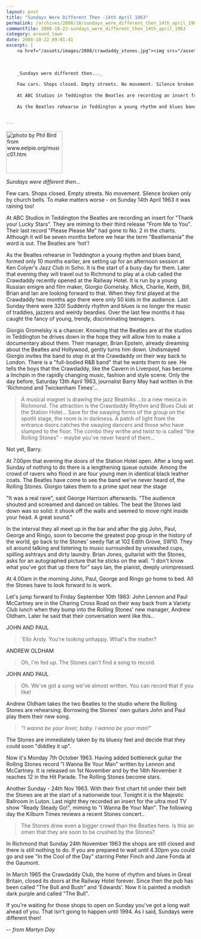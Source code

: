 ```yaml
---
layout: post
title: "Sundays Were Different Then -14th April 1963"
permalink: /archives/2008/10/sundays_were_different_then_14th_april_1963.html
commentfile: 2008-10-22-sundays_were_different_then_14th_april_1963
category: around_town
date: 2008-10-22 09:01:41
excerpt: |
    <a href="/assets/images/2008/crawdaddy_stones.jpg"><img src="/assets/images/2008/crawdaddy_stones-thumb.jpg" width="150" height="112" alt="photo by Phil Bird from www.eelpie.org/music01.htm" class="photo right" /></a>
    
    
    
    _Sundays were different then..._
    
    Few cars. Shops closed. Empty streets. No movement. Silence broken only by church bells. To make matters worse - on Sunday 14th April 1963 it was raining too!
    
    At ABC Studios in Teddington the Beatles are recording an insert for "Thank your Lucky Stars". They are miming to their third release "From Me to You". Their last record "Please Please Me" had gone to No. 2 in the charts. Although it will be seven months before we hear the term "Beatlemania" the word is out. The Beatles are 'hot'!
    
    As the Beatles rehearse in Teddington a young rhythm and blues band, formed only 10 months earlier, are setting up for an afternoon session at Ken Colyer's Jazz Club in Soho. It is the start of a busy day for them. Later that evening they will travel out to Richmond to play at a club called the Crawdaddy recently opened at the Railway Hotel. It is run by a young Russian emigre and film maker, Giorgio Gomelsky. Mick, Charlie, Keith, Bill, Brian and Ian are looking forward to that. When they first played at the Crawdaddy two months ago there were only 50 kids in the audience. Last Sunday there were 320! Suddenly rhythm and blues is no longer the music of traddies, jazzers and weirdy beardies. Over the last few months it has caught the fancy of young, trendy, discriminating teenagers.
    

---
```


<a href="/assets/images/2008/crawdaddy_stones.jpg"><img src="/assets/images/2008/crawdaddy_stones-thumb.jpg" width="150" height="112" alt="photo by Phil Bird from www.eelpie.org/music01.htm" class="photo right" /></a>

*Sundays were different then...*

Few cars. Shops closed. Empty streets. No movement. Silence broken only by church bells. To make matters worse - on Sunday 14th April 1963 it was raining too!

At ABC Studios in Teddington the Beatles are recording an insert for "Thank your Lucky Stars". They are miming to their third release "From Me to You". Their last record "Please Please Me" had gone to No. 2 in the charts. Although it will be seven months before we hear the term "Beatlemania" the word is out. The Beatles are 'hot'!

As the Beatles rehearse in Teddington a young rhythm and blues band, formed only 10 months earlier, are setting up for an afternoon session at Ken Colyer's Jazz Club in Soho. It is the start of a busy day for them. Later that evening they will travel out to Richmond to play at a club called the Crawdaddy recently opened at the Railway Hotel. It is run by a young Russian emigre and film maker, Giorgio Gomelsky. Mick, Charlie, Keith, Bill, Brian and Ian are looking forward to that. When they first played at the Crawdaddy two months ago there were only 50 kids in the audience. Last Sunday there were 320! Suddenly rhythm and blues is no longer the music of traddies, jazzers and weirdy beardies. Over the last few months it has caught the fancy of young, trendy, discriminating teenagers.

Giorgio Gromelsky is a chancer. Knowing that the Beatles are at the studios in Teddington he drives down in the hope they will allow him to make a documentary about them. Their manager, Brian Epstein, already dreaming about the Beatles and Hollywood, gently turns him down. Undismayed Giorgio invites the band to stop in at the Crawdaddy on their way back to London. There is a "full-bodied R&B band" that he wants them to see. He tells the boys that the Crawdaddy, like the Cavern in Liverpool, has become a linchpin in the rapidly changing music, fashion and style scene. Only the day before, Saturday 13th April 1963, journalist Barry May had written in the 'Richmond and Twickenham Times'...

> A musical magnet is drawing the jazz Beatniks ...to a new mecca in Richmond. The attraction is the Crawdaddy Rhythm and Blues Club at the Station Hotel... Save for the swaying forms of the group on the spotlit stage, the room is in darkness. A patch of light from the entrance doors catches the swaying dancers and those who have slumped to the floor. The combo they writhe and twist to is called "the Rolling Stones" - maybe you've never heard of them...

Not yet, Barry.

At 7.00pm that evening the doors of the Station Hotel open. After a long wet Sunday of nothing to do there is a lengthening queue outside. Among the crowd of ravers who flood in are four young men in identical black leather coats. The Beatles have come to see the band we've never heard of, the Rolling Stones. Giorgio takes them to a prime spot near the stage

"It was a real rave", said George Harrison afterwards. "The audience shouted and screamed and danced on tables. The beat the Stones laid down was so solid: it shook off the walls and seemed to move right inside your head. A great sound."

In the interval they all meet up in the bar and after the gig John, Paul, George and Ringo, soon to become the greatest pop group in the history of the world, go back to the Stones' seedy flat at 102 Edith Grove, SW10. They sit around talking and listening to music surrounded by unwashed cups, spilling ashtrays and dirty laundry. Brian Jones, guitarist with the Stones, asks for an autographed picture that he sticks on the wall. "I don't know what you've got that up there for" says Ian, the pianist, deeply unimpressed.

At 4.00am in the morning John, Paul, George and Ringo go home to bed. All the Stones have to look forward to is work.

Let's jump forward to Friday September 10th 1963: John Lennon and Paul McCartney are in the Charing Cross Road on their way back from a Variety Club lunch when they bump into the Rolling Stones' new manager, Andrew Oldham. Later he said that their conversation went like this..

JOHN AND PAUL

> 'Ello Andy. You're looking unhappy. What's the matter?

ANDREW OLDHAM

> Oh, I'm fed up. The Stones can't find a song to record.

JOHN AND PAUL

> Oh. We've got a song we've almost written. You can record that if you like!

Andrew Oldham takes the two Beatles to the studio where the Rolling Stones are rehearsing. Borrowing the Stones' own guitars John and Paul play them their new song.

> *"I wanna be your lover, baby. I wanna be your man!"*

The Stones are immediately taken by its bluesy feel and decide that they could soon "diddley it up".

Now it's Monday 7th October 1963. Having added bottleneck guitar the Rolling Stones record "I Wanna Be Your Man" written by Lennon and McCartney. It is released on 1st November and by the 14th November it reaches 12 in the Hit Parade. The Rolling Stones become stars.

Another Sunday - 24th Nov 1963. With their first chart hit under their belt the Stones are at the start of a nationwide tour. Tonight it is the Majestic Ballroom in Luton. Last night they recorded an insert for the ultra mod TV show "Ready Steady Go!", miming to "I Wanna Be Your Man". The following day the Kilburn Times reviews a recent Stones concert..

> The Stones drew even a bigger crowd than the Beatles here. Is this an omen that they are soon to be crushed by the Stones?

In Richmond that Sunday 24th November 1963 the shops are still closed and there is still nothing to do. If you are prepared to wait until 4.30pm you could go and see "In the Cool of the Day" starring Peter Finch and Jane Fonda at the Gaumont.

In March 1965 the Crawdaddy Club, the home of rhythm and blues in Great Britain, closed its doors at the Railway Hotel forever. Since then the pub has been called "The Bull and Bush" and 'Edwards'. Now it is painted a modish dark purple and called "The Bull".

If you're waiting for those shops to open on Sunday you've got a long wait ahead of you. That isn't going to happen until 1994. As I said, Sundays were different then!

<cite>-- from Martyn Day</cite>
